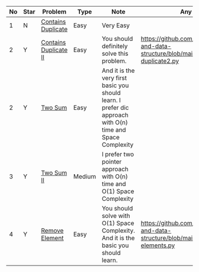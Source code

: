 No|Star|Problem| Type| Note| Any Reference| Related
| -------------| ------------- | ------------- |------------- |------------- |------------- |------------- |
1|N|[Contains Duplicate](https://leetcode.com/problems/contains-duplicate/)|Easy|Very Easy||
2|Y|[Contains Duplicate II](https://leetcode.com/problems/contains-duplicate-ii/)|Easy|You should definitely solve this problem.|https://github.com/SaPhyoThuHtet/algos-and-data-structure/blob/main/array/basics/contains-duplicate2.py|
2|Y|[Two Sum](https://leetcode.com/problems/two-sum/)| Easy|And it is the very first basic you should learn. I prefer dic approach with O(n) time and Space Complexity||Two SumII, Three Sum, Four Sum, K-Sum
3|Y|[Two Sum II](https://leetcode.com/problems/two-sum-ii-input-array-is-sorted/)|Medium|I prefer two pointer approach with O(n) time and O(1) Space Complexity||Two SumIII, Three Sum, Four Sum, K-Sum
4|Y|[Remove Element](https://leetcode.com/problems/remove-element/)| Easy|You should solve with O(1) Space Complexity. And it is the basic you should learn.|https://github.com/SaPhyoThuHtet/algos-and-data-structure/blob/main/array/basics/remove-elements.py|First Missing Positive
